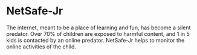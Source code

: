 # NetSafe-Jr
The internet, meant to be a place of learning and fun, has become a silent predator. Over 70% of children are exposed to harmful content, and 1 in 5 kids is contacted by an online predator. NetSafe-Jr helps to monitor the online activities of the child.
